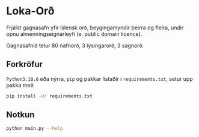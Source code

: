 # Loka-Orð

Frjálst gagnasafn yfir íslensk orð, beygingamyndir þeirra og fleira, undir opnu almenningseignarleyfi (e. public domain licence).

Gagnasafnið telur 80 nafnorð, 3 lýsingarorð, 3 sagnorð.

## Forkröfur

`Python3.10.6` eða nýrra, `pip` og pakkar listaðir í `requirements.txt`, setur upp pakka með

```bash
pip install -Ur requirements.txt
```

## Notkun

```bash
python main.py --help
```
